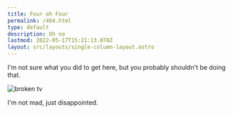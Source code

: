 ```yaml
---
title: Four oh Four
permalink: /404.html
type: default
description: Oh no
lastmod: 2022-05-17T15:21:13.078Z
layout: src/layouts/single-column-layout.astro
---
```


I'm not sure what you did to get here, but you probably shouldn't be doing that.

![broken tv](https://img.mightydinosaur.dev/broken.gif)

I'm not mad, just disappointed.
